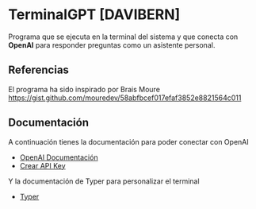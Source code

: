 # TerminalGPT [DAVIBERN]

Programa que se ejecuta en la terminal del sistema y que conecta con **OpenAI** para responder preguntas como un asistente personal.

## Referencias

El programa ha sido inspirado por Brais Moure https://gist.github.com/mouredev/58abfbcef017efaf3852e8821564c011

## Documentación

A continuación tienes la documentación para poder conectar con OpenAI

- [OpenAI Documentación](https://platform.openai.com/docs/introduction/overview)
- [Crear API Key](https://platform.openai.com/account/api-keys)

Y la documentación de Typer para personalizar el terminal

- [Typer](https://typer.tiangolo.com/)